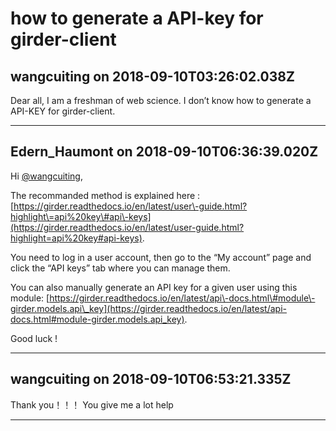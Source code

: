 # how to generate a API-key for girder-client

## wangcuiting on 2018-09-10T03:26:02.038Z

Dear all, I am a freshman of web science. I don’t know how to generate a API\-KEY for girder\-client.


---

## Edern_Haumont on 2018-09-10T06:36:39.020Z

Hi [@wangcuiting](/u/wangcuiting),


The recommanded method is explained here : [https://girder.readthedocs.io/en/latest/user\-guide.html?highlight\=api%20key\#api\-keys](https://girder.readthedocs.io/en/latest/user-guide.html?highlight=api%20key#api-keys).  

You need to log in a user account, then go to the “My account” page and click the “API keys” tab where you can manage them.


You can also manually generate an API key for a given user using this module: [https://girder.readthedocs.io/en/latest/api\-docs.html\#module\-girder.models.api\_key](https://girder.readthedocs.io/en/latest/api-docs.html#module-girder.models.api_key).


Good luck !


---

## wangcuiting on 2018-09-10T06:53:21.335Z

Thank you！！！ You give me a lot help


---

